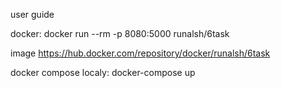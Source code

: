 
user guide


docker:
docker run --rm -p 8080:5000 runalsh/6task

image https://hub.docker.com/repository/docker/runalsh/6task


docker compose localy: docker-compose up



  
